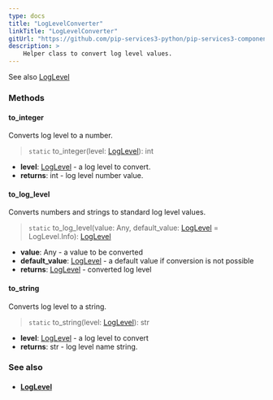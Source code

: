 ```yaml
---
type: docs
title: "LogLevelConverter"
linkTitle: "LogLevelConverter"
gitUrl: "https://github.com/pip-services3-python/pip-services3-components-python"
description: >
    Helper class to convert log level values.
---
```


See also [LogLevel](../log_level)


### Methods

#### to_integer
Converts log level to a number.

> `static` to_integer(level: [LogLevel](../log_level)): int

- **level**: [LogLevel](../log_level) - a log level to convert.
- **returns**: int - log level number value.


#### to_log_level
Converts numbers and strings to standard log level values.

> `static` to_log_level(value: Any, default_value: [LogLevel](../log_level) = LogLevel.Info): [LogLevel](../log_level)

- **value**: Any - a value to be converted
- **default_value**: [LogLevel](../log_level) - a default value if conversion is not possible
- **returns**: [LogLevel](../log_level) - converted log level


#### to_string
Converts log level to a string.

> `static` to_string(level: [LogLevel](../log_level)): str

- **level**: [LogLevel](../log_level) - a log level to convert
- **returns**: str - log level name string.



### See also
- #### [LogLevel](../log_level)